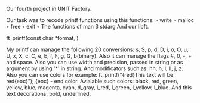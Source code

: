 Our fourth project in UNIT Factory.

Our task was to recode printf functions using this functions:
◦ write
◦ malloc
◦ free
◦ exit
◦ The functions of man 3 stdarg
And our libft.

ft_printf(const char *format, )

My printf can manage the following 20 conversions: s, S, p, d, D, i, o, O, u, U, x, X, c, C, e, E, f, F, g, G, b(binary).
Also it can manage the flags #, 0, -, + and space.
Also you can use width and precision, passed in string or as argument by using '*' in string.
And modificators such as: hh, h, l, ll, j, z.
Also you can use colors for example:
ft_printf("{red}This text will be red{eoc}");
{eoc} - end color.
Avialable such colors:
black, red, green, yellow, blue, magenta, cyan, d_gray, l_red, l_green, l_yellow, l_blue.
And this text decorations: bold, underlined.
